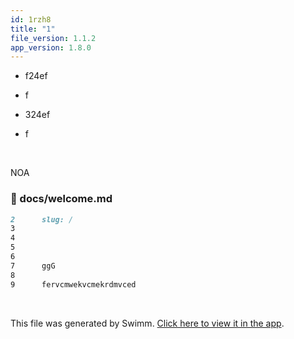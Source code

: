 ```yaml
---
id: 1rzh8
title: "1"
file_version: 1.1.2
app_version: 1.8.0
---
```


*   f24ef

*   f

*   324ef

*   f

<br/>

NOA
<!-- NOTE-swimm-snippet: the lines below link your snippet to Swimm -->
### 📄 docs/welcome.md
```markdown
2      slug: /
3      
4      
5      
6      
7      ggG
8      
9      fervcmwekvcmekrdmvced
```

<br/>

This file was generated by Swimm. [Click here to view it in the app](https://swimm-web-app.web.app/repos/Z2l0aHViJTNBJTNBTm9hUmVwbyUzQSUzQU5vYW96ZXI=/docs/1rzh8).
